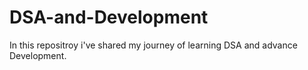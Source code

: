 # DSA-and-Development
In this repositroy i've shared my journey of learning DSA and advance Development.
